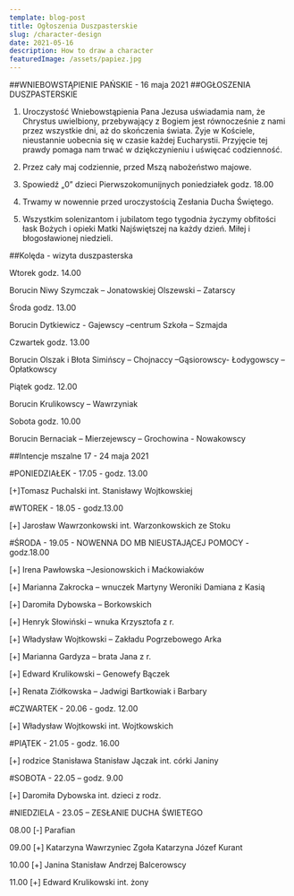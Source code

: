 ```yaml
---
template: blog-post
title: Ogłoszenia Duszpasterskie
slug: /character-design
date: 2021-05-16
description: How to draw a character
featuredImage: /assets/papiez.jpg
---
```


##WNIEBOWSTĄPIENIE PAŃSKIE - 16 maja 2021
##OGŁOSZENIA DUSZPASTERSKIE

1. Uroczystość Wniebowstąpienia Pana Jezusa uświadamia nam, że Chrystus uwielbiony, przebywający z Bogiem jest równocześnie z nami przez wszystkie dni, aż do skończenia świata. Żyje w Kościele, nieustannie uobecnia się w czasie każdej Eucharystii. Przyjęcie tej prawdy pomaga nam trwać w dziękczynieniu i uświęcać codzienność.

2. Przez cały maj codziennie, przed Mszą  nabożeństwo majowe. 

3. Spowiedź „0” dzieci Pierwszokomunijnych poniedziałek godz. 18.00

4. Trwamy w nowennie przed uroczystością Zesłania Ducha Świętego. 

5. Wszystkim solenizantom i jubilatom tego tygodnia życzymy obfitości łask Bożych i opieki Matki Najświętszej na każdy dzień. Miłej i błogosławionej niedzieli.

 ##Kolęda - wizyta duszpasterska

Wtorek godz. 14.00 

Borucin Niwy Szymczak – Jonatowskiej Olszewski – Zatarscy 

Środa godz. 13.00 

Borucin  Dytkiewicz  - Gajewscy –centrum Szkoła – Szmajda 

Czwartek godz. 13.00 

Borucin Olszak i Błota Simińscy – Chojnaccy –Gąsiorowscy- Łodygowscy – Opłatkowscy  

Piątek godz. 12.00 

Borucin Krulikowscy – Wawrzyniak 

Sobota godz. 10.00 

Borucin Bernaciak – Mierzejewscy – Grochowina - Nowakowscy



##Intencje mszalne 17  - 24  maja  2021

#PONIEDZIAŁEK  - 17.05  - godz. 13.00 

[+]Tomasz Puchalski  int. Stanisławy Wojtkowskiej

#WTOREK  - 18.05  - godz.13.00 

[+] Jarosław Wawrzonkowski  int.  Warzonkowskich ze Stoku

#ŚRODA - 19.05 - NOWENNA DO MB NIEUSTAJĄCEJ POMOCY -  godz.18.00

[+]  Irena Pawłowska –Jesionowskich i Maćkowiaków

[+]  Marianna Zakrocka – wnuczek Martyny Weroniki Damiana z Kasią

[+]  Daromiła Dybowska – Borkowskich

[+]  Henryk Słowiński – wnuka Krzysztofa z r. 

[+]  Władysław Wojtkowski – Zakładu Pogrzebowego Arka

[+]  Marianna Gardyza – brata Jana z r. 

[+]  Edward Krulikowski – Genowefy Bączek

[+]  Renata Ziółkowska – Jadwigi Bartkowiak i Barbary

#CZWARTEK - 20.06 - godz. 12.00

[+]  Władysław Wojtkowski  int.  Wojtkowskich 

#PIĄTEK   - 21.05  - godz. 16.00

[+]  rodzice Stanisława Stanisław Jączak int. córki Janiny

#SOBOTA  - 22.05 – godz. 9.00 

[+] Daromiła Dybowska int. dzieci z rodz.

#NIEDZIELA - 23.05 – ZESŁANIE DUCHA ŚWIETEGO

08.00 [-]  Parafian

09.00 [+] Katarzyna Wawrzyniec Zgoła Katarzyna Józef Kurant 

10.00 [+] Janina Stanisław Andrzej  Balcerowscy

11.00 [+] Edward Krulikowski int. żony